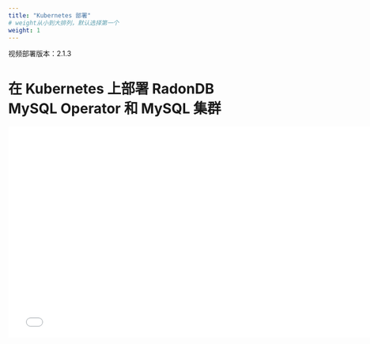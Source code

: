 ```yaml
---
title: "Kubernetes 部署"
# weight从小到大排列，默认选择第一个
weight: 1
---
```


视频部署版本：2.1.3

# 在 Kubernetes 上部署 RadonDB MySQL Operator 和 MySQL 集群
<!-- 宽固定760px 一般选择16:9或4:3 -->
<iframe width="760" height="427" src="//player.bilibili.com/player.html?aid=297526678&bvid=BV1kF411x7e6&cid=557538205&page=1" scrolling="no" border="0" frameborder="no" framespacing="0" allowfullscreen="true"> </iframe>